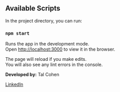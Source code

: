 ## Available Scripts
In the project directory, you can run:

### `npm start`
Runs the app in the development mode.\
Open [http://localhost:3000](http://localhost:3000) to view it in the browser.

The page will reload if you make edits.\
You will also see any lint errors in the console.

**Developed by:**
Tal Cohen

<a href="https://www.linkedin.com/in/talco318/" target="_blank">LinkedIn</a>
